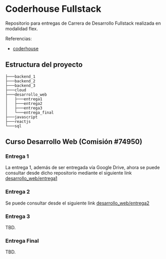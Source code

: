 # Coderhouse Fullstack

Repositorio para entregas de Carrera de Desarrollo Fullstack realizada en modalidad flex.

Referencias:

- [coderhouse](https://www.coderhouse.com/ar/online/carrera-desarrollo-fullstack)

## Estructura del proyecto

```
├───backend_1
├───backend_2
├───backend_3
├───cloud
├───desarrollo_web
│   ├───entrega1
│   ├───entrega2
│   ├───entrega3
│   └───entrega_final
├───javascript
├───reactjs
└───sql
```

## Curso Desarrollo Web (Comisión #74950)

### Entrega 1

La entrega 1, además de ser entregada vía Google Drive, ahora se puede consultar desde dicho repositorio mediante el siguiente link [desarrollo_web/entrega1](desarrollo_web/entrega1)

### Entrega 2

Se puede consultar desde el siguiente link [desarrollo_web/entrega2](desarrollo_web/entrega2)

### Entrega 3

TBD.

### Entrega Final

TBD.
